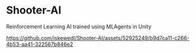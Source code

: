 # Shooter-AI

Reinforcement Learning AI trained using MLAgents in Unity


https://github.com/iskewedI/Shooter-AI/assets/52925249/b9d7ca11-c266-4b53-aa41-322567b846e2

